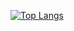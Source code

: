 [![Top Langs](https://github-readme-stats.vercel.app/api/top-langs/?username=char0o&layout=donut-vertical)](https://github.com/charo0/github-readme-stats)
